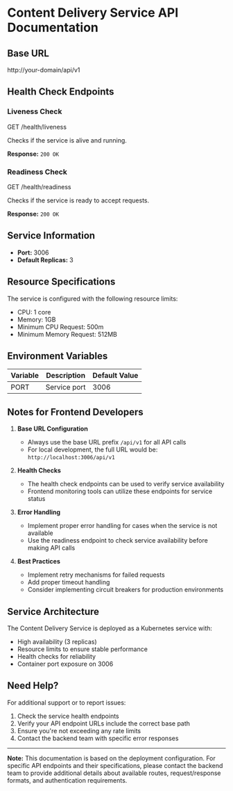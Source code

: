 # Content Delivery Service API Documentation

## Base URL 
http://your-domain/api/v1

## Health Check Endpoints

### Liveness Check

GET /health/liveness

Checks if the service is alive and running.

**Response:** `200 OK`

### Readiness Check

GET /health/readiness

Checks if the service is ready to accept requests.

**Response:** `200 OK`

## Service Information

- **Port:** 3006
- **Default Replicas:** 3

## Resource Specifications
The service is configured with the following resource limits:
- CPU: 1 core
- Memory: 1GB
- Minimum CPU Request: 500m
- Minimum Memory Request: 512MB

## Environment Variables

| Variable | Description | Default Value |
|----------|-------------|---------------|
| PORT     | Service port | 3006         |

## Notes for Frontend Developers

1. **Base URL Configuration**
   - Always use the base URL prefix `/api/v1` for all API calls
   - For local development, the full URL would be: `http://localhost:3006/api/v1`

2. **Health Checks**
   - The health check endpoints can be used to verify service availability
   - Frontend monitoring tools can utilize these endpoints for service status

3. **Error Handling**
   - Implement proper error handling for cases when the service is not available
   - Use the readiness endpoint to check service availability before making API calls

4. **Best Practices**
   - Implement retry mechanisms for failed requests
   - Add proper timeout handling
   - Consider implementing circuit breakers for production environments

## Service Architecture

The Content Delivery Service is deployed as a Kubernetes service with:
- High availability (3 replicas)
- Resource limits to ensure stable performance
- Health checks for reliability
- Container port exposure on 3006

## Need Help?

For additional support or to report issues:
1. Check the service health endpoints
2. Verify your API endpoint URLs include the correct base path
3. Ensure you're not exceeding any rate limits
4. Contact the backend team with specific error responses

---

**Note:** This documentation is based on the deployment configuration. For specific API endpoints and their specifications, please contact the backend team to provide additional details about available routes, request/response formats, and authentication requirements.